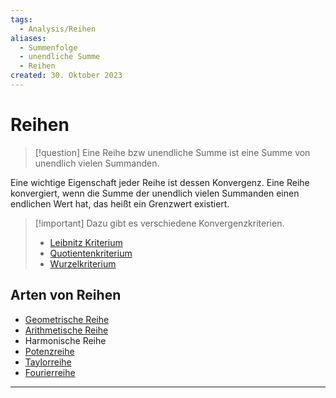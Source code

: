 ```yaml
---
tags:
  - Analysis/Reihen
aliases:
  - Summenfolge
  - unendliche Summe
  - Reihen
created: 30. Oktober 2023
---
```


# Reihen

> [!question]  Eine Reihe bzw unendliche Summe ist eine Summe von unendlich vielen Summanden. 

Eine wichtige Eigenschaft jeder Reihe ist dessen Konvergenz. Eine Reihe konvergiert, wenn die Summe der unendlich vielen Summanden einen endlichen Wert hat, das heißt ein Grenzwert existiert.

> [!important] Dazu gibt es verschiedene Konvergenzkriterien.
> - [Leibnitz Kriterium](Leibnitz%20Kriterium.md)
> - [Quotientenkriterium](Analysis/Quotienten%20Kriterium.md)
> - [Wurzelkriterium](Analysis/Wurzelkriterium.md)

## Arten von Reihen

- [Geometrische Reihe](Analysis/Geometrische%20Reihe.md)
- [Arithmetische Reihe](Analysis/Arithmetische%20Reihe.md)
- Harmonische Reihe
- [Potenzreihe](Potenzreihe.md)
- [Taylorreihe](Analysis/Taylorreihe.md)
- [Fourierreihe](../../Systemtheorie/Fourierreihe.md)


---